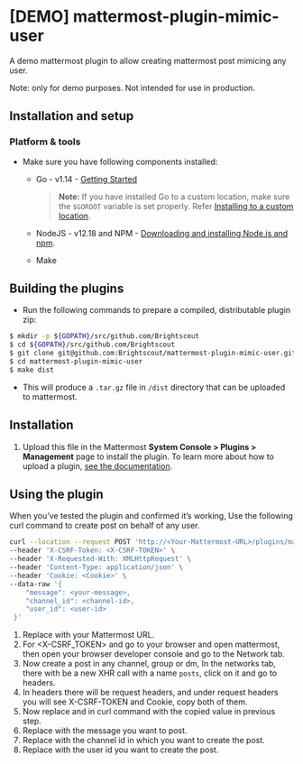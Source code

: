 # [DEMO] mattermost-plugin-mimic-user

A demo mattermost plugin to allow creating mattermost post mimicing any user.

Note: only for demo purposes. Not intended for use in production.

## Installation and setup

### Platform & tools

- Make sure you have following components installed:

  - Go - v1.14 - [Getting Started](https://golang.org/doc/install)
    > **Note:** If you have installed Go to a custom location, make sure the `$GOROOT` variable is set properly. Refer [Installing to a custom location](https://golang.org/doc/install#install).

  - NodeJS - v12.18 and NPM - [Downloading and installing Node.js and npm](https://docs.npmjs.com/getting-started/installing-node).

  - Make

## Building the plugins

- Run the following commands to prepare a compiled, distributable plugin zip:

```bash
$ mkdir -p ${GOPATH}/src/github.com/Brightscout
$ cd ${GOPATH}/src/github.com/Brightscout
$ git clone git@github.com:Brightscout/mattermost-plugin-mimic-user.git
$ cd mattermost-plugin-mimic-user
$ make dist
```

- This will produce a `.tar.gz` file in `/dist` directory that can be uploaded to mattermost.

## Installation

1. Upload this file in the Mattermost **System Console > Plugins > Management** page to install the plugin. To learn more about how to upload a plugin, [see the documentation](https://docs.mattermost.com/administration/plugins.html#plugin-uploads).

## Using the plugin

When you’ve tested the plugin and confirmed it’s working, Use the following curl command to create post on behalf of any user.

```bash
curl --location --request POST 'http://<Your-Mattermost-URL>/plugins/mattermost-plugin-mimic-user/api/v1/create-post' \
--header 'X-CSRF-Token: <X-CSRF-TOKEN>' \
--header 'X-Requested-With: XMLHttpRequest' \
--header 'Content-Type: application/json' \
--header 'Cookie: <Cookie>' \
--data-raw '{
    "message": <your-message>,
    "channel_id": <channel-id>,
    "user_id": <user-id>
 }'
```

1. Replace <Your-Mattermost-URL> with your Mattermost URL.
2. For <X-CSRF_TOKEN> and <Cookie> go to your browser and open mattermost, then open your browser developer console and go to the Network tab.
3. Now create a post in any channel, group or dm, In the networks tab, there with be a new XHR call with a name `posts`, click on it and go to headers.
4. In headers there will be request headers, and under request headers you will see X-CSRF-TOKEN and Cookie, copy both of them.
4. Now replace <X-CSRF-TOKEN> and <Cookie> in curl command with the copied value in previous step.
5. Replace <your-message> with the message you want to post.
6. Replace <channel-id> with the channel id in which you want to create the post.
7. Replace <user id> with the user id you want to create the post. 
